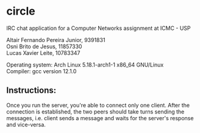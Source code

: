 # circle
IRC chat application for a Computer Networks assignment at ICMC - USP </br>

Altair Fernando Pereira Junior, 9391831 <br/>
Osni Brito de Jesus, 11857330 <br/>
Lucas Xavier Leite, 10783347 <br/>

Operating system: Arch Linux 5.18.1-arch1-1 x86_64 GNU/Linux <br/>
Compiler: gcc version 12.1.0 <br/>

## Instructions:

Once you run the server, you're able to connect only one client. After the
connection is established, the two peers should take turns sending the
messages, i.e. client sends a message and waits for the server's response and
vice-versa.
